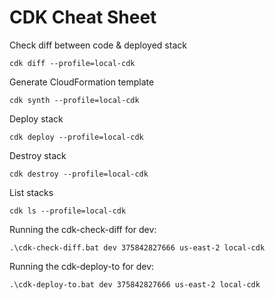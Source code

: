 # CDK Cheat Sheet

Check diff between code & deployed stack

```
cdk diff --profile=local-cdk
```

Generate CloudFormation template

```
cdk synth --profile=local-cdk
```

Deploy stack

```
cdk deploy --profile=local-cdk
```

Destroy stack

```
cdk destroy --profile=local-cdk
```

List stacks

```
cdk ls --profile=local-cdk
```

Running the cdk-check-diff for dev:

```
.\cdk-check-diff.bat dev 375842827666 us-east-2 local-cdk
```

Running the cdk-deploy-to for dev:

```
.\cdk-deploy-to.bat dev 375842827666 us-east-2 local-cdk
```